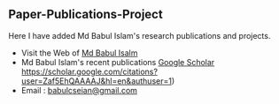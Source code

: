 ## Paper-Publications-Project

Here I have added Md Babul Islam's research publications and projects.
* Visit the Web of [Md Babul Isalm ](https://babulcseian.github.io/)
*  Md Babul Islam's recent publications [Google Scholar ](https://scholar.google.com/citations?user=Zaf5EhQAAAAJ&hl=en&authuser=1)https://scholar.google.com/citations?user=Zaf5EhQAAAAJ&hl=en&authuser=1)
* Email : babulcseian@gmail.com
